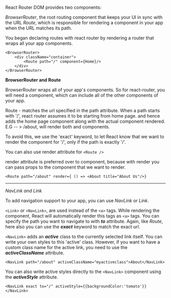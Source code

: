 React Router DOM provides two components:

_BrowserRouter_, the root routing component that keeps your UI in sync with the URL
_Route_, which is responsible for rendering a component in your app when the URL matches its path.

You began declaring routes with react router by rendering a router that wraps all your app components.

```
<BrowserRouter>
	<div className="container">
		<Route path="/" component={Home}/>	
	</div>
</BrowserRouter>
```

**BrowserRouter and Route**

BrowserRouter wraps all of your app's components. So for react-router, you will need a component, which can include all 
of the other components of your app.

Route - matches the url specified in the path attribute.
When a path starts with '/', react router assumes it to be starting from home page. and hence adds the home page component along with the 
actual component rendered.
E.G -- > /about, will render both <Home/> and <About/> components.

To avoid this, we use the 'exact' keyword, to let React know that we want to render the component for '/', only if the path is exactly '/'.

You can also use render attribute for ```<Route />```

render attribute is preferred over to component, because with render you can pass props to the component that we want to render.
```
<Route path="/about" render={ () => <About title="About Us"/>}
```
	
-------------

*NavLink and Link*

To add navigation support to your app, you can use _NavLink_ or _Link_.

```<Link>``` or ```<NavLink>```, are used instead of the ```<a>``` tags. While rendering the component, React will automatically render this tags as ```<a>``` tags.
You can specify the path you want to navigate to with **_to_** attribute. Again, like _Route_, here also you can use the **_exact_** keyword to match
the exact url.

```<NavLink>``` adds an **_active_** class to the currently selected link itself. You can write your own styles to this 'active' class. However, if you want to have a custom class name for the active link, you need to use the **_activeClassName_** attribute.
```
<NavLink path="/about" activeClassName="myactiveclass">About</NavLink>
```

You can also write active styles directly to the ```<NavLink>``` component using the **_activeStyle_** attribute.
```
<NavLink exact to="/" activeStyle={{backgroundColor:'tomato'}}</NavLink>
```
